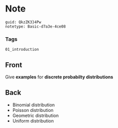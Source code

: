 # Note
```
guid: QkzZK3}4Pw
notetype: Basic-d7a3e-4ce08
```

### Tags
```
01_introduction
```

## Front
Give <b>examples</b> for <b>discrete probabilty distributions</b>

## Back
<div>
  <div>
    <ul>
      <li>Binomial distribution
      <li>Poisson distribution
      <li>Geometric distribution
      <li>Uniform distribution
    </ul>
  </div>
</div>
